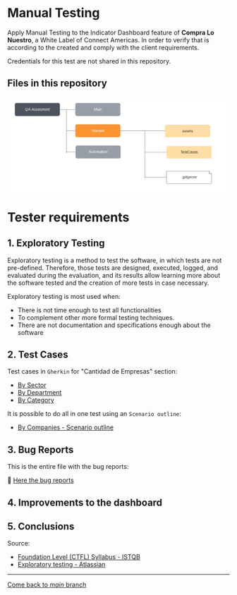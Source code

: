 # Manual Testing

Apply Manual Testing to the Indicator Dashboard feature of **Compra Lo Nuestro**, a White Label of Connect Americas. In order to verify that is according to the created and comply with the client requirements.

Credentials for this test are not shared in this repository.

## Files in this repository

![files tree](assets/tree.png)

# Tester requirements

## 1. Exploratory Testing

Exploratory testing is a method to test the software, in which tests are not pre-defined. Therefore, those tests are designed, executed, logged, and evaluated during the evaluation, and its results allow learning more about the software tested and the creation of more tests in case necessary.

Exploratory testing is most used when:
* There is not time enough to test all functionalities
* To complement other more formal testing techniques.
* There are not documentation and specifications enough about the software

## 2. Test Cases

Test cases in `Gherkin` for "Cantidad de Empresas" section:

* [By Sector](testCases/byCompanies/bySector.feature)
* [By Department](testCases/byCompanies/byDepartment.feature)
* [By Category](testCases/byCompanies/byCategory.feature)

It is possible to do all in one test using an `Scenario outline`:

* [By Companies - Scenario outline](testCases/byCompanies.outline.feature)

## 3. Bug Reports

This is the entire file with the bug reports: 

🐞 [Here the bug reports](https://docs.google.com/spreadsheets/d/1u1QKv56hdA59uOP3MtTf8VhnrHuEM0kol_1WWiRWHFI/edit?usp=sharing)


## 4. Improvements to the dashboard


## 5. Conclusions



Source:

* [Foundation Level (CTFL) Syllabus - ISTQB](https://istqb-main-web-prod.s3.amazonaws.com/media/documents/ISTQB-CTFL_Syllabus_2018_v3.1.1.pdf)
* [Exploratory testing - Atlassian](https://www.atlassian.com/continuous-delivery/software-testing/exploratory-testing)

---
[Come back to *main* branch](https://github.com/isabelyb/QA-Assesment/tree/main)